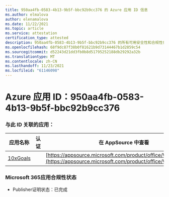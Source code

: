 ```yaml
---
title: 950aa4fb-0583-4b13-9b5f-bbc92b9cc376 的 Azure 应用 ID 信息
ms.author: elmalova
author: elenamalova
ms.date: 11/22/2021
ms.topic: article
ms.service: attestation
certification_type: attested
description: 950aa4fb-0583-4b13-9b5f-bbc92b9cc376 的所有可用安全性和合规性信息。
ms.openlocfilehash: 68f9dc87f38b0f81621b9d73144467b1d2859c54
ms.sourcegitcommit: d52243d21dd3fb0b8d51795252188db29292a32b
ms.translationtype: MT
ms.contentlocale: zh-CN
ms.lasthandoff: 11/23/2021
ms.locfileid: "61146098"
---
```

# <a name="azure-app-id-950aa4fb-0583-4b13-9b5f-bbc92b9cc376"></a>Azure 应用 ID：950aa4fb-0583-4b13-9b5f-bbc92b9cc376


### <a name="apps-associated-with-this-id"></a>与此 ID 关联的应用：
| **应用名称** | **认证** | **在 AppSource 中查看** |
|--------------|---------------|-----------------------|
| [10xGoals](https://docs.microsoft.com/microsoft-365-app-certification/forward/WA200003122) |  | [https://appsource.microsoft.com/product/office/WA200003122](https://appsource.microsoft.com/product/office/WA200003122) |

### <a name="microsoft-365-app-compliance-status"></a>Microsoft 365应用合规性状态
- Publisher证明状态：已完成
